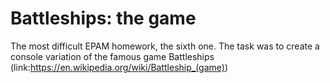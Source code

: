 # Battleships: the game

The most difficult EPAM homework, the sixth one. The task was to create a console variation of the famous game Battleships (link:https://en.wikipedia.org/wiki/Battleship_(game))

